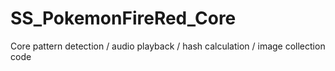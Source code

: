 # SS_PokemonFireRed_Core
Core pattern detection / audio playback / hash calculation / image collection code
